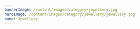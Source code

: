 ```yaml
---
bannerImage: /content/images/category/jewellery.jpg
heroImage: /content/images/category/jewellery/jewellery.jpg
name: Jewellery
---
```

